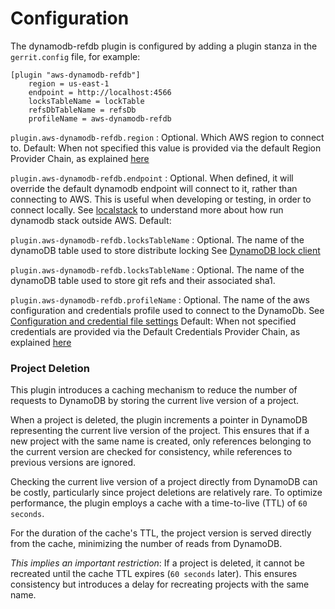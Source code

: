 Configuration
=========================

The dynamodb-refdb plugin is configured by adding a plugin stanza in the
`gerrit.config` file, for example:

```text
[plugin "aws-dynamodb-refdb"]
    region = us-east-1
    endpoint = http://localhost:4566
    locksTableName = lockTable
    refsDbTableName = refsDb
    profileName = aws-dynamodb-refdb
```

`plugin.aws-dynamodb-refdb.region`
:   Optional. Which AWS region to connect to.
Default: When not specified this value is provided via the default Region
Provider Chain, as explained [here](https://docs.aws.amazon.com/sdk-for-java/v1/developer-guide/credentials.html)

`plugin.aws-dynamodb-refdb.endpoint`
:   Optional. When defined, it will override the default dynamodb endpoint
will connect to it, rather than connecting to AWS. This is useful when
developing or testing, in order to connect locally.
See [localstack](https://github.com/localstack/localstack) to understand
more about how run dynamodb stack outside AWS.
Default: <empty>

`plugin.aws-dynamodb-refdb.locksTableName`
:   Optional. The name of the dynamoDB table used to store distribute locking
See [DynamoDB lock client](https://github.com/awslabs/amazon-dynamodb-lock-client)

`plugin.aws-dynamodb-refdb.locksTableName`
:   Optional. The name of the dynamoDB table used to store git refs and their
associated sha1.

`plugin.aws-dynamodb-refdb.profileName`
:   Optional. The name of the aws configuration and credentials profile used to
connect to the DynamoDb. See [Configuration and credential file settings](https://docs.aws.amazon.com/cli/latest/userguide/cli-configure-files.html)
Default: When not specified credentials are provided via the Default Credentials
Provider Chain, as explained [here](https://docs.aws.amazon.com/sdk-for-java/v1/developer-guide/credentials.html)

### Project Deletion

This plugin introduces a caching mechanism to reduce the number of requests to
DynamoDB by storing the current live version of a project.

When a project is deleted, the plugin increments a pointer in DynamoDB
representing the current live version of the project. This ensures that if a
new project with the same name is created, only references belonging to the
current version are checked for consistency, while references to previous
versions are ignored.

Checking the current live version of a project directly from DynamoDB can be
costly, particularly since project deletions are relatively rare. To optimize
performance, the plugin employs a cache with a time-to-live (TTL) of `60
seconds`.

For the duration of the cache's TTL, the project version is served directly
from the cache, minimizing the number of reads from DynamoDB.

*This implies an important restriction*: If a project is deleted, it cannot be
recreated until the cache TTL expires (`60 seconds` later). This ensures
consistency but introduces a delay for recreating projects with the same name.



